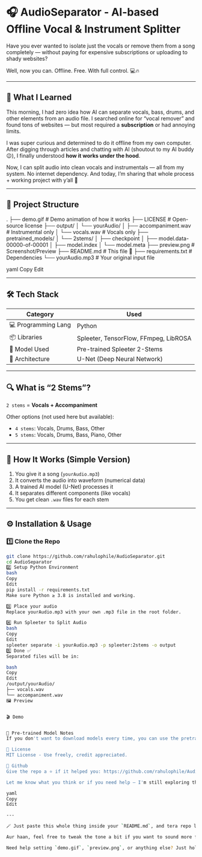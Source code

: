 # 🎧 AudioSeparator - AI-based Offline Vocal & Instrument Splitter

Have you ever wanted to isolate just the vocals or remove them from a song completely — without paying for expensive subscriptions or uploading to shady websites?

Well, now you can. Offline. Free. With full control. 💻🔥

---

## 🧠 What I Learned

This morning, I had zero idea how AI can separate vocals, bass, drums, and other elements from an audio file. I searched online for “vocal remover” and found tons of websites — but most required a **subscription** or had annoying limits.

I was super curious and determined to do it offline from my own computer. After digging through articles and chatting with AI (shoutout to my AI buddy 😉), I finally understood **how it works under the hood**.

Now, I can split audio into clean vocals and instrumentals — all from my system. No internet dependency. And today, I’m sharing that whole process + working project with y’all 💜

---

## 📁 Project Structure

. ├── demo.gif # Demo animation of how it works ├── LICENSE # Open-source license ├── output/ │ └── yourAudio/ │ ├── accompaniment.wav # Instrumental only │ └── vocals.wav # Vocals only ├── pretrained_models/ │ └── 2stems/ │ ├── checkpoint │ ├── model.data-00000-of-00001 │ ├── model.index │ └── model.meta ├── preview.png # Screenshot/Preview ├── README.md # This file 🫡 ├── requirements.txt # Dependencies └── yourAudio.mp3 # Your original input file

yaml
Copy
Edit

---

## 🛠 Tech Stack

| Category              | Used                             |
|-----------------------|----------------------------------|
| 💻 Programming Lang   | Python                           |
| 📦 Libraries          | Spleeter, TensorFlow, FFmpeg, LibROSA |
| 📁 Model Used         | Pre-trained Spleeter 2-Stems     |
| 🧠 Architecture       | U-Net (Deep Neural Network)      |

---

## 🔍 What is “2 Stems”?

`2 stems` = **Vocals + Accompaniment**

Other options (not used here but available):
- `4 stems`: Vocals, Drums, Bass, Other
- `5 stems`: Vocals, Drums, Bass, Piano, Other

---

## 🚀 How It Works (Simple Version)

1. You give it a song (`yourAudio.mp3`)
2. It converts the audio into waveform (numerical data)
3. A trained AI model (U-Net) processes it
4. It separates different components (like vocals)
5. You get clean `.wav` files for each stem

---

## ⚙️ Installation & Usage

### 1️⃣ Clone the Repo

```bash
git clone https://github.com/rahulophile/AudioSeparator.git
cd AudioSeparator
2️⃣ Setup Python Environment
bash
Copy
Edit
pip install -r requirements.txt
Make sure Python ≥ 3.8 is installed and working.

3️⃣ Place your audio
Replace yourAudio.mp3 with your own .mp3 file in the root folder.

4️⃣ Run Spleeter to Split Audio
bash
Copy
Edit
spleeter separate -i yourAudio.mp3 -p spleeter:2stems -o output
5️⃣ Done ✅
Separated files will be in:

bash
Copy
Edit
/output/yourAudio/
├── vocals.wav
└── accompaniment.wav
🖼 Preview


🎬 Demo


📂 Pre-trained Model Notes
If you don't want to download models every time, you can use the pretrained_models/2stems folder. Just make sure Spleeter knows where to find it.

📜 License
MIT License - Use freely, credit appreciated.

🌟 Github
Give the repo a ⭐ if it helped you: https://github.com/rahulophile/AudioSeparator

Let me know what you think or if you need help — I'm still exploring this AI audio world and loving it! 😎

yaml
Copy
Edit

---

🪄 Just paste this whole thing inside your `README.md`, and tera repo lagega ekdam top-notch pro project jaisa. Demo GIF, preview PNG, and everything will render nicely on GitHub. Bas check kar lena ki paths and filenames sahi hai.

Aur haan, feel free to tweak the tone a bit if you want to sound more formal or chill 😄

Need help setting `demo.gif`, `preview.png`, or anything else? Just holler bro.